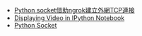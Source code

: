 
- [Python socket借助ngrok建立外網TCP連接](https://www.jianshu.com/p/913b2013a38f)
- [Displaying Video in IPython Notebook](https://github.com/bikz05/ipython-notebooks/blob/master/computer-vision/displaying-video-in-ipython-notebook.ipynb)
- [Python Socket](https://www.journaldev.com/15906/python-socket-programming-server-client#python-socket-example)